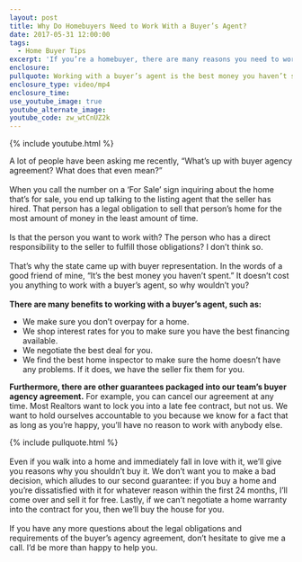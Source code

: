 ```yaml
---
layout: post
title: Why Do Homebuyers Need to Work With a Buyer’s Agent?
date: 2017-05-31 12:00:00
tags:
  - Home Buyer Tips
excerpt: 'If you’re a homebuyer, there are many reasons you need to work with a buyer’s agent instead of a listing agent'
enclosure:
pullquote: Working with a buyer’s agent is the best money you haven’t spent.
enclosure_type: video/mp4
enclosure_time:
use_youtube_image: true
youtube_alternate_image:
youtube_code: zw_wtCnUZ2k
---
```



{% include youtube.html %}

A lot of people have been asking me recently, “What’s up with buyer agency agreement? What does that even mean?”
<br>&nbsp;
<br>When you call the number on a ‘For Sale’ sign inquiring about the home that’s for sale, you end up talking to the listing agent that the seller has hired. That person has a legal obligation to sell that person’s home for the most amount of money in the least amount of time.&nbsp;
<br>&nbsp;
<br>Is that the person you want to work with? The person who has a direct responsibility to the seller to fulfill those obligations? I don’t think so.&nbsp;
<br>&nbsp;
<br>That’s why the state came up with buyer representation. In the words of a good friend of mine, “It’s the best money you haven’t spent.” It doesn’t cost you anything to work with a buyer’s agent, so why wouldn’t you?&nbsp;
<br>&nbsp;
<br>**There are many benefits to working with a buyer’s agent, such as:&nbsp;**

* We make sure you don’t overpay for a home.
* We shop interest rates for you to make sure you have the best financing available.
* We negotiate the best deal for you.&nbsp;
* We find the best home inspector to make sure the home doesn’t have any problems. If it does, we have the seller fix them for you.

**Furthermore, there are other guarantees packaged into our team’s buyer agency agreement.** For example, you can cancel our agreement at any time. Most Realtors want to lock you into a late fee contract, but not us. We want to hold ourselves accountable to you because we know for a fact that as long as you’re happy, you’ll have no reason to work with anybody else.&nbsp;

{% include pullquote.html %}
<br>&nbsp;
<br>Even if you walk into a home and immediately fall in love with it, we’ll give you reasons why you shouldn’t buy it. We don’t want you to make a bad decision, which alludes to our second guarantee: if you buy a home and you’re dissatisfied with it for whatever reason within the first 24 months, I’ll come over and sell it for free. Lastly, if we can’t negotiate a home warranty into the contract for you, then we’ll buy the house for you.&nbsp;
<br>&nbsp;
<br>If you have any more questions about the legal obligations and requirements of the buyer’s agency agreement, don’t hesitate to give me a call. I’d be more than happy to help you.